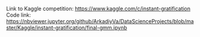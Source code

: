 Link to Kaggle competition: https://www.kaggle.com/c/instant-gratification
Code link: https://nbviewer.jupyter.org/github/ArkadiyVa/DataScienceProjects/blob/master/Kaggle/instant-gratification/final-gmm.ipynb
